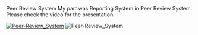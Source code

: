 Peer Review System
My part was Reporting System in Peer Review System. Please check the video for the presentation.

[![Peer-Review_System](https://img.youtube.com/vi/ZH4lVy8Qvpo)](https://www.youtube.com/watch?v=ZH4lVy8Qvpo)
![Peer-Review_System](https://user-images.githubusercontent.com/84678151/201978331-00d005ab-d91e-4fe7-bbbd-b0a2a3b43a0a.png)
